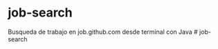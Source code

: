 # job-search
Busqueda de trabajo en job.github.com desde terminal con Java
#   j o b - s e a r c h  
 